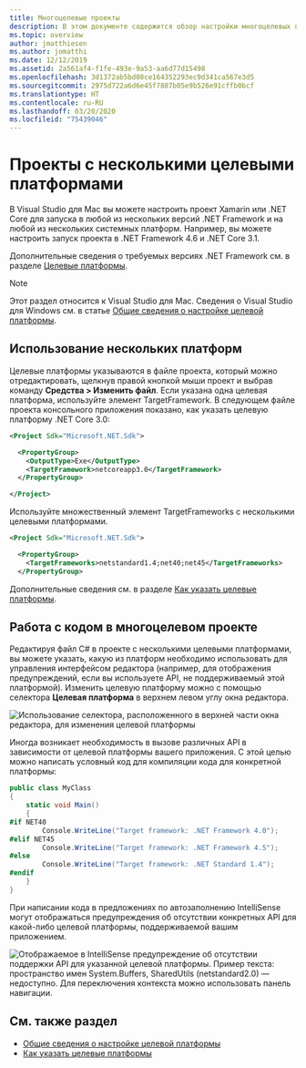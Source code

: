 ```yaml
---
title: Многоцелевые проекты
description: В этом документе содержится обзор настройки многоцелевых проектов в Visual Studio для Mac.
ms.topic: overview
author: jmatthiesen
ms.author: jomatthi
ms.date: 12/12/2019
ms.assetid: 2a561af4-f1fe-493e-9a53-aa6d77d15498
ms.openlocfilehash: 3d1372ab5bd08ce164352293ec9d341ca567e3d5
ms.sourcegitcommit: 2975d722a6d6e45f7887b05e9b526e91cffb0bcf
ms.translationtype: HT
ms.contentlocale: ru-RU
ms.lasthandoff: 03/20/2020
ms.locfileid: "75439046"
---
```

# <a name="projects-with-multiple-target-frameworks"></a>Проекты с несколькими целевыми платформами
В Visual Studio для Mac вы можете настроить проект Xamarin или .NET Core для запуска в любой из нескольких версий .NET Framework и на любой из нескольких системных платформ. Например, вы можете настроить запуск проекта в .NET Framework 4.6 и .NET Core 3.1. 

Дополнительные сведения о требуемых версиях .NET Framework см. в разделе [Целевые платформы](/dotnet/standard/frameworks).

> [!NOTE] 
> Этот раздел относится к Visual Studio для Mac. Сведения о Visual Studio для Windows см. в статье [Общие сведения о настройке целевой платформы](/visualstudio/ide/visual-studio-multi-targeting-overview).

## <a name="targeting-multiple-frameworks"></a>Использование нескольких платформ

Целевые платформы указываются в файле проекта, который можно отредактировать, щелкнув правой кнопкой мыши проект и выбрав команду **Средства > Изменить файл**. Если указана одна целевая платформа, используйте элемент TargetFramework. В следующем файле проекта консольного приложения показано, как указать целевую платформу .NET Core 3.0:

```XML
<Project Sdk="Microsoft.NET.Sdk">

  <PropertyGroup>
    <OutputType>Exe</OutputType>
    <TargetFramework>netcoreapp3.0</TargetFramework>
  </PropertyGroup>

</Project>
```

Используйте множественный элемент TargetFrameworks с несколькими целевыми платформами.

```XML
<Project Sdk="Microsoft.NET.Sdk">

  <PropertyGroup>
    <TargetFrameworks>netstandard1.4;net40;net45</TargetFrameworks>
  </PropertyGroup>
```

Дополнительные сведения см. в разделе [Как указать целевые платформы](/dotnet/standard/frameworks#how-to-specify-target-frameworks).

## <a name="working-with-code-in-a-multi-target-project"></a>Работа с кодом в многоцелевом проекте
Редактируя файл C# в проекте с несколькими целевыми платформами, вы можете указать, какую из платформ необходимо использовать для управления интерфейсом редактора (например, для отображения предупреждений, если вы используете API, не поддерживаемый этой платформой). Изменить целевую платформу можно с помощью селектора **Целевая платформа** в верхнем левом углу окна редактора.

![Использование селектора, расположенного в верхней части окна редактора, для изменения целевой платформы](media/project-multitargeting-framework-selector.png)

Иногда возникает необходимость в вызове различных API в зависимости от целевой платформы вашего приложения. С этой целью можно написать условный код для компиляции кода для конкретной платформы:

```C#
public class MyClass
{
    static void Main()
    {
#if NET40
        Console.WriteLine("Target framework: .NET Framework 4.0");
#elif NET45  
        Console.WriteLine("Target framework: .NET Framework 4.5");
#else
        Console.WriteLine("Target framework: .NET Standard 1.4");
#endif
    }
}
```

При написании кода в предложениях по автозаполнению IntelliSense могут отображаться предупреждения об отсутствии конкретных API для какой-либо целевой платформы, поддерживаемой вашим приложением.

![Отображаемое в IntelliSense предупреждение об отсутствии поддержки API для указанной целевой платформы. Пример текста: пространство имен System.Buffers, SharedUtils (netstandard2.0) — недоступно. Для переключения контекста можно использовать панель навигации.](media/project-multitargeting-intellisense-warnings.png)

## <a name="see-also"></a>См. также раздел

- [Общие сведения о настройке целевой платформы](/visualstudio/ide/visual-studio-multi-targeting-overview)
- [Как указать целевые платформы](/dotnet/standard/frameworks#how-to-specify-target-frameworks)
